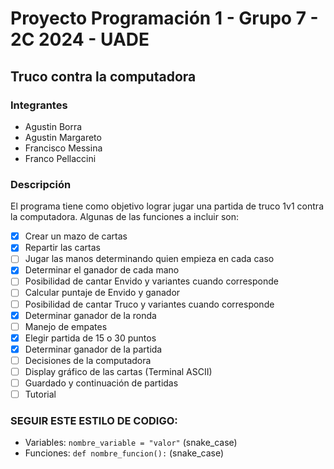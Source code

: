# Proyecto Programación 1 - Grupo 7 - 2C 2024 - UADE

## Truco contra la computadora

### Integrantes

- Agustin Borra
- Agustin Margareto
- Francisco Messina
- Franco Pellaccini

### Descripción

El programa tiene como objetivo lograr jugar una partida de truco 1v1 contra la computadora. Algunas de las funciones a
incluir son:

- [x] Crear un mazo de cartas
- [x] Repartir las cartas
- [ ] Jugar las manos determinando quien empieza en cada caso
- [x] Determinar el ganador de cada mano
- [ ] Posibilidad de cantar Envido y variantes cuando corresponde
- [ ] Calcular puntaje de Envido y ganador
- [ ] Posibilidad de cantar Truco y variantes cuando corresponde
- [x] Determinar ganador de la ronda
- [ ] Manejo de empates
- [x] Elegir partida de 15 o 30 puntos
- [x] Determinar ganador de la partida
- [ ] Decisiones de la computadora
- [ ] Display gráfico de las cartas (Terminal ASCII)
- [ ] Guardado y continuación de partidas
- [ ] Tutorial

### SEGUIR ESTE ESTILO DE CODIGO:

- Variables: ```nombre_variable = "valor"``` (snake_case)
- Funciones: ```def nombre_funcion():``` (snake_case)


